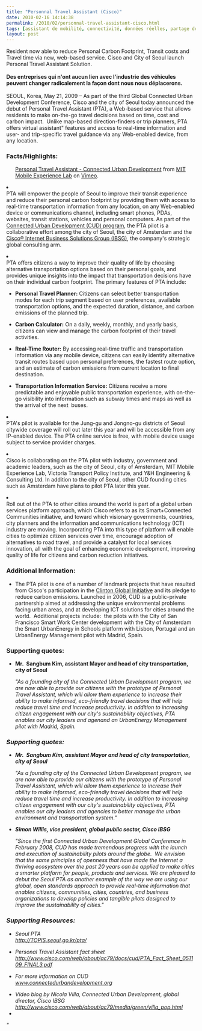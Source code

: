 ```yaml
---
title: "Personnal Travel Assistant (Cisco)"
date: 2010-02-16 14:14:38
permalink: /2010/02/personnal-travel-assistant-cisco.html
tags: [assistant de mobilité, connectivité, données réelles, partage de données, Service de mobilité, TIC, transition générationnelle]
layout: post
---
```


<div id="releaseheadline">Resident now able to reduce Personal Carbon Footprint, Transit costs and Travel time via new, web-based service. Cisco and City of Seoul launch Personal Travel Assistant Solution.</div> <div> </div> <div><strong>Des entreprises qui n'ont aucun lien avec l'industrie des véhicules peuvent changer radicalement la façon dont nous nous déplacerons.</strong></div> <div> </div> <div>SEOUL, Korea, May 21, 2009 – As part of the third Global Connected Urban Development Conference, Cisco and the city of Seoul today announced the debut of Personal Travel Assistant (PTA), a Web-based service that allows residents to make on-the-go travel decisions based on time, cost and carbon impact.  Unlike map-based direction-finders or trip planners, PTA offers virtual assistant" features and access to real-time information and user- and trip-specific travel guidance via any Web-enabled device, from any location. </div> <h3 align=""justify"">Facts/Highlights: </h3> <ul>   <p><a href=""http://vimeo.com/4212887"">Personal Travel Assistant - Connected Urban Development</a> from <a href=""http://vimeo.com/mitmxl"">MIT Mobile Experience Lab</a> on <a href=""http://vimeo.com/"">Vimeo</a>.</p> <p></p></ul>   <!--more-->  <p> <li> <div>PTA will empower the people of Seoul to improve their transit experience and reduce their personal carbon footprint by providing them with access to real-time transportation information from any location, on any Web-enabled device or communications channel, including smart phones, PDAs, websites, transit stations, vehicles and personal computers. As part of the <a href=""http://www.connectedurbandevelopment.org/"">Connected Urban Development (CUD) program</a>, the PTA pilot is a collaborative effort among the city of Seoul, the city of Amsterdam and the <a href=""http://www.cisco.com/web/about/ac79/index.html"">Cisco® Internet Business Solutions Group (IBSG)</a>, the company's strategic global consulting arm. </div> <p></p> <p></p> <li> <div>PTA offers citizens a way to improve their quality of life by choosing alternative transportation options based on their personal goals, and provides unique insights into the impact that transportation decisions have on their individual carbon footprint. The primary features of PTA include: </div> <p></p> <ul> <p> <li> <div><strong>Personal Travel Planner:</strong> Citizens can select better transportation modes for each trip segment based on user preferences, available transportation options, and the expected duration, distance, and carbon emissions of the planned trip.   </div> <p></p> <p></p> <li> <div><strong>Carbon Calculator:</strong> On a daily, weekly, monthly, and yearly basis, citizens can view and manage the carbon footprint of their travel activities. </div> <p></p> <p></p> <li> <div><strong>Real-Time Router:</strong> By accessing real-time traffic and transportation information via any mobile device, citizens can easily identify alternative transit routes based upon personal preferences, the fastest route option, and an estimate of carbon emissions from current location to final destination. </div> <p></p> <p></p> <li> <div><strong>Transportation Information Service:</strong> Citizens receive a more predictable and enjoyable public transportation experience, with on-the-go visibility into information such as subway times and maps as well as the arrival of the next  buses. </div> <p></p></li> </li></li></li></p></ul> </li> </li>  <p></p> <ul> </ul> <p></p> <li> <div>PTA's pilot is available for the Jung-gu and Jongno-gu districts of Seoul citywide coverage will roll out later this year and will be accessible from any IP-enabled device. The PTA online service is free, with mobile device usage subject to service provider charges. </div> <p></p> <p></p> <li> <div>Cisco is collaborating on the PTA pilot with industry, government and academic leaders, such as the city of Seoul, city of Amsterdam, MIT Mobile Experience Lab, Victoria Transport Policy Institute, and Y&H Engineering & Consulting Ltd. In addition to the city of Seoul, other CUD founding cities such as Amsterdam have plans to pilot PTA later this year. </div> <p></p> <p></p> <li> <div>Roll out of the PTA to other cities around the world is part of a global urban services platform approach, which Cisco refers to as its Smart+Connected Communities initiative, and toward which visionary governments, countries, city planners and the information and communications technology (ICT) industry are moving. Incorporating PTA into this type of platform will enable cities to optimize citizen services over time, encourage adoption of alternatives to road travel, and provide a catalyst for local services innovation, all with the goal of enhancing economic development, improving quality of life for citizens and carbon reduction initiatives. </div> <p></p></li> <h3 align=""justify"">Additional Information: </h3> <ul> <p> <li> <div>The PTA pilot is one of a number of landmark projects that have resulted from Cisco's participation in the <a href=""http://www.clintonglobalinitiative.org/Page.aspx?pid=2356"" target=""_blank"">Clinton Global Initiative</a> and its pledge to reduce carbon emissions. Launched in 2006, CUD is a public-private partnership aimed at addressing the unique environmental problems facing urban areas, and at developing ICT solutions for cities around the world.  Additional projects include:  the pilots with the City of San Francisco Smart Work Center development with the City of Amsterdam the Smart UrbanEnergy in Schools platform with Lisbon, Portugal and an UrbanEnergy Management pilot with Madrid, Spain. </div> <p></p></li> <p></p></p></ul> <h3 align=""justify"">Supporting quotes: </h3> <ul> <p> <li> <div><strong>Mr.  Sangbum Kim, assistant Mayor and head of city transportation, city of Seoul</strong> </div> <p></p> <p><em>"As a founding city of the Connected Urban Development program, we are now able to provide our citizens with the prototype of Personal Travel Assistant, which will allow them experience to increase their ability to make informed, eco-friendly travel decisions that will help reduce travel time and increase productivity. In addition to increasing citizen engagement with our city's sustainability objectives, PTA enables our city leaders and agenand an UrbanEnergy Management pilot with Madrid, Spain. </div> <p></p></li> <p></p></p></ul> <h3 align=""justify"">Supporting quotes: </h3> <ul> <p> <li> <div><strong>Mr.  Sangbum Kim, assistant Mayor and head of city transportation, city of Seoul</strong> </div> <p></p> <p><em>"As a founding city of the Connected Urban Development program, we are now able to provide our citizens with the prototype of Personal Travel Assistant, which will allow them experience to increase their ability to make informed, eco-friendly travel decisions that will help reduce travel time and increase productivity. In addition to increasing citizen engagement with our city's sustainability objectives, PTA enables our city leaders and agencies to better manage the urban environment and transportation system."</em></p> <p></p> <li> <div><strong>Simon Willis, vice president, global public sector, Cisco IBSG</strong> </div> <p></p> <p><em>"Since the first Connected Urban Development Global Conference in February 2008, CUD has made tremendous progress with the launch and execution of sustainability pilots around the globe.  We envision that the same principles of openness that have made the Internet a thriving ecosystem over the past 20 years can be applied to make cities a smarter platform for people, products and services. We are pleased to debut the Seoul PTA as another example of the way we are using our global, open standards approach to provide real-time information that enables citizens, communities, cities, countries, and business organizations to develop policies and tangible pilots designed to improve the sustainability of cities."</em></p></li> </li> <p></p></p></ul> <h3 align=""justify"">Supporting Resources:</h3> <ul> <p> <li> <div>Seoul PTA<br /><a href=""http://topis.seoul.go.kr/pta/"" target=""_blank""><font color=""#800080"">http://TOPIS.seoul.go.kr/pta/</font></a> </div> <p></p> <p></p> <li> <div>Personal Travel Assistant fact sheet <br /><a href=""http://www.cisco.com/web/about/ac79/docs/cud/PTA_Fact_Sheet_051109_FINAL3.pdf""><font color=""#800080"">http://www.cisco.com/web/about/ac79/docs/cud/PTA_Fact_Sheet_051109_FINAL3.pdf</font></a> </div> <p></p> <p></p> <li> <div>For more information on CUD <br /><a href=""http://www.connectedurbandevelopment.org/"" target=""_blank"">www.connectedurbandevelopment.org</a> </div> <p></p> <p></p> <li> <div>Video blog by Nicola Villa, Connected Urban Development, global director, Cisco IBSG <br /><a href=""http://www.cisco.com/web/about/ac79/media/green/villa_pop.html"" title=""http://www.cisco.com/web/about/ac79/media/green/villa_pop.html""><font color=""#800080"">http://www.cisco.com/web/about/ac79/media/green/villa_pop.html</font></a></div></li> <li></li> </li> </li> </li> <p></p></p></ul> </li> </li>   <p></p></p>"
